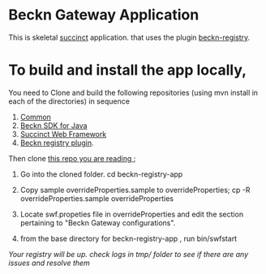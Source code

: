 # Beckn Gateway Application
This is  skeletal [succinct](https://github.com/venkatramanm/swf-all) application. that uses the plugin 
[beckn-registry](https://github.com/venkatramanm/beckn-registry). 

To build and install the app locally, 
===
You need to Clone and build the following repositories (using mvn install in each of the directories) in sequence
1. [Common](https://github.com/venkatramanm/common) 
2. [Beckn SDK for Java](https://github.com/venkatramanm/beckn-sdk-java) 
3. [Succinct Web Framework](https://github.com/venkatramanm/swf-all)
4. [Beckn registry plugin](https://github.com/venkatramanm/beckn-registry). 


Then clone [this repo you are reading ](https://github.com/venkatramanm/beckn-registry-app); 

1. Go into the cloned folder. 
    cd beckn-registry-app

2. Copy sample overrideProperties.sample to overrideProperties;
    cp -R overrideProperties.sample overrideProperties 

3. Locate swf.propeties file in overrideProperties and edit the section pertaining to "Beckn Gateway configurations". 

4. from the base directory for beckn-registry-app , run bin/swfstart 


*Your registry will be up.  check logs in tmp/ folder to see if there are any issues and resolve them*






